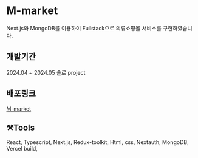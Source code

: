 # M-market
Next.js와 MongoDB를 이용하여 Fullstack으로 의류쇼핑몰 서비스를 구현하였습니다.

## 개발기간
2024.04 ~ 2024.05
솔로 project

## 배포링크
[M-market](https://m-market-ts.vercel.app/)

## ⚒️Tools
React, Typescript, Next.js, Redux-toolkit, Html, css, Nextauth, MongoDB, Vercel build, 
